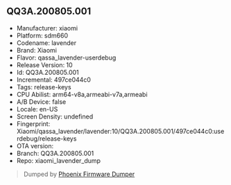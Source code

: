 ## QQ3A.200805.001
- Manufacturer: xiaomi
- Platform: sdm660
- Codename: lavender
- Brand: Xiaomi
- Flavor: qassa_lavender-userdebug
- Release Version: 10
- Id: QQ3A.200805.001
- Incremental: 497ce044c0
- Tags: release-keys
- CPU Abilist: arm64-v8a,armeabi-v7a,armeabi
- A/B Device: false
- Locale: en-US
- Screen Density: undefined
- Fingerprint: Xiaomi/qassa_lavender/lavender:10/QQ3A.200805.001/497ce044c0:userdebug/release-keys
- OTA version: 
- Branch: QQ3A.200805.001
- Repo: xiaomi_lavender_dump


>Dumped by [Phoenix Firmware Dumper](https://github.com/DroidDumps/phoenix_firmware_dumper)
